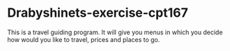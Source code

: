 # Drabyshinets-exercise-cpt167
This is a travel guiding program. It will give you menus in which you decide how would you like to travel, prices and places to go.
